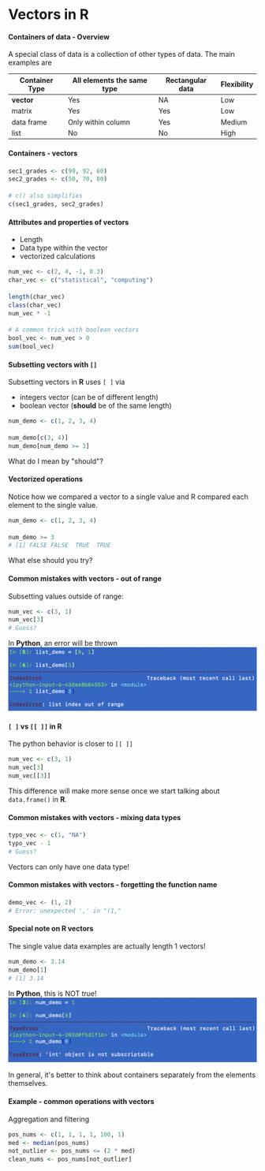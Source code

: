 # Vectors in R

#### Containers of data - Overview
A special class of data is a collection of other types of data. The main examples are

|Container Type|All elements the same type|Rectangular data|Flexibility|
|---|---|---|---|
| **vector** |Yes| NA|Low|
|matrix|Yes|Yes|Low|
|data frame| Only within column| Yes|Medium|
|list|No|No|High|

#### Containers - vectors
```r
sec1_grades <- c(99, 92, 60)
sec2_grades <- c(50, 70, 80)

# c() also simplifies
c(sec1_grades, sec2_grades)
```

#### Attributes and properties of vectors
- Length
- Data type within the vector
- vectorized calculations

```r
num_vec <- c(2, 4, -1, 0.3)
char_vec <- c("statistical", "computing")

length(char_vec)
class(char_vec)
num_vec * -1

# A common trick with boolean vectors
bool_vec <- num_vec > 0
sum(bool_vec)
```

#### Subsetting vectors with `[]`
Subsetting vectors in **R** uses `[ ]` via
- integers vector (can be of different length)
- boolean vector (__should__ be of the same length)

```r
num_demo <- c(1, 2, 3, 4)

num_demo[c(3, 4)]
num_demo[num_demo >= 3]
```
What do I mean by "should"?

#### Vectorized operations
Notice how we compared a vector to a single value and R compared each element to the single value.

```r
num_demo <- c(1, 2, 3, 4)

num_demo >= 3
# [1] FALSE FALSE  TRUE  TRUE
```

What else should you try?

#### Common mistakes with vectors - out of range
Subsetting values outside of range:
```r
num_vec <- c(3, 1)
num_vec[3]
# Guess?
```

In **Python**, an error will be thrown
![python out of range](images/python_out_of_range.png)

#### `[ ]` vs `[[ ]]` in **R**
The python behavior is closer to `[[ ]]`
```r
num_vec <- c(3, 1)
num_vec[3]
num_vec[[3]]
```
This difference will make more sense once we start talking about `data.frame()` in **R**.

#### Common mistakes with vectors - mixing data types
```r
typo_vec <- c(1, "NA")
typo_vec - 1
# Guess?
```

Vectors can only have one data type!

#### Common mistakes with vectors - forgetting the function name

```r
demo_vec <- (1, 2)
# Error: unexpected ',' in "(1,"
```

#### Special note on R vectors
The single value data examples are actually length 1 vectors!
```r
num_demo <- 3.14
num_demo[1]
# [1] 3.14
```

In **Python**, this is NOT true!
![Python numbers are not vectors](images/python_num_not_vector.png)

In general, it's better to think about containers separately from the elements themselves.

#### Example - common operations with vectors
Aggregation and filtering
  ```r
  pos_nums <- c(1, 1, 1, 1, 100, 1)
  med <- median(pos_nums)
  not_outlier <- pos_nums <= (2 * med)
  clean_nums <- pos_nums[not_outlier]
  ```

